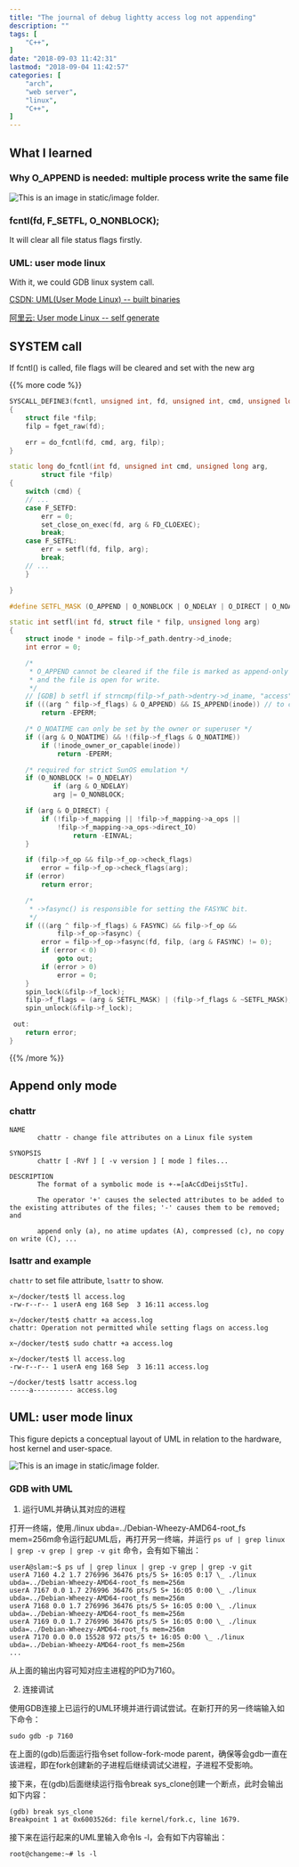 ```yaml
---
title: "The journal of debug lightty access log not appending"
description: ""
tags: [
    "C++",
]
date: "2018-09-03 11:42:31"
lastmod: "2018-09-04 11:42:57"
categories: [
	"arch",
    "web server",
    "linux",
    "C++",
]
---
```


## What I learned
### Why O_APPEND is needed: multiple process write the same file

![This is an image in `static/image` folder.](/image/linux_write_same_file.jpg)


### fcntl(fd, F_SETFL, O_NONBLOCK);

It will clear all file status flags firstly.

### UML: user mode linux

With it, we could GDB linux system call.

[CSDN: UML(User Mode Linux) -- built binaries](https://blog.csdn.net/kaikai_sk/article/details/79614842)<br/>

[阿里云: User mode Linux -- self generate](https://www.aliyun.com/jiaocheng/174196.html)<br/>

## SYSTEM call

If fcntl() is called, file flags will be cleared and set with the new arg

{{% more code %}}
```c++
SYSCALL_DEFINE3(fcntl, unsigned int, fd, unsigned int, cmd, unsigned long, arg)
{
    struct file *filp;
    filp = fget_raw(fd);

    err = do_fcntl(fd, cmd, arg, filp);
}

static long do_fcntl(int fd, unsigned int cmd, unsigned long arg,
        struct file *filp)
{
    switch (cmd) {
    // ...
    case F_SETFD:
        err = 0;
        set_close_on_exec(fd, arg & FD_CLOEXEC);
        break;
    case F_SETFL:
        err = setfl(fd, filp, arg);
        break;
    // ...
    }

}

#define SETFL_MASK (O_APPEND | O_NONBLOCK | O_NDELAY | O_DIRECT | O_NOATIME)

static int setfl(int fd, struct file * filp, unsigned long arg)
{
    struct inode * inode = filp->f_path.dentry->d_inode;
    int error = 0;

    /*
     * O_APPEND cannot be cleared if the file is marked as append-only
     * and the file is open for write.
     */
    // [GDB] b setfl if strncmp(filp->f_path->dentry->d_iname, "access", 6) == 0
    if (((arg ^ filp->f_flags) & O_APPEND) && IS_APPEND(inode)) // to confirm ...
        return -EPERM;

    /* O_NOATIME can only be set by the owner or superuser */
    if ((arg & O_NOATIME) && !(filp->f_flags & O_NOATIME))
        if (!inode_owner_or_capable(inode))
            return -EPERM;

    /* required for strict SunOS emulation */
    if (O_NONBLOCK != O_NDELAY)
           if (arg & O_NDELAY)
           arg |= O_NONBLOCK;

    if (arg & O_DIRECT) {
        if (!filp->f_mapping || !filp->f_mapping->a_ops ||
            !filp->f_mapping->a_ops->direct_IO)
                return -EINVAL;
    }

    if (filp->f_op && filp->f_op->check_flags)
        error = filp->f_op->check_flags(arg);
    if (error)
        return error;

    /*
     * ->fasync() is responsible for setting the FASYNC bit.
     */
    if (((arg ^ filp->f_flags) & FASYNC) && filp->f_op &&
            filp->f_op->fasync) {
        error = filp->f_op->fasync(fd, filp, (arg & FASYNC) != 0);
        if (error < 0)
            goto out;
        if (error > 0)
            error = 0;
    }
    spin_lock(&filp->f_lock);
    filp->f_flags = (arg & SETFL_MASK) | (filp->f_flags & ~SETFL_MASK); // the key point ...
    spin_unlock(&filp->f_lock);

 out:
    return error;
}
```
{{% /more %}}


## Append only mode

### chattr
```shell
NAME
       chattr - change file attributes on a Linux file system

SYNOPSIS
       chattr [ -RVf ] [ -v version ] [ mode ] files...

DESCRIPTION
       The format of a symbolic mode is +-=[aAcCdDeijsStTu].

       The operator '+' causes the selected attributes to be added to the existing attributes of the files; '-' causes them to be removed; and

       append only (a), no atime updates (A), compressed (c), no copy on write (C), ...
```

### lsattr and example


`chattr` to set file attribute, `lsattr` to show.

```shell
x~/docker/test$ ll access.log
-rw-r--r-- 1 userA eng 168 Sep  3 16:11 access.log

x~/docker/test$ chattr +a access.log
chattr: Operation not permitted while setting flags on access.log

x~/docker/test$ sudo chattr +a access.log

x~/docker/test$ ll access.log
-rw-r--r-- 1 userA eng 168 Sep  3 16:11 access.log

~/docker/test$ lsattr access.log
-----a---------- access.log
```

## UML: user mode linux

This figure depicts a conceptual layout of UML in relation to the hardware, host kernel and user-space.

![This is an image in `static/image` folder.](/image/uml1.jpg)


### GDB with UML

1. 运行UML并确认其对应的进程 

打开一终端，使用./linux ubda=../Debian-Wheezy-AMD64-root_fs mem=256m命令运行起UML后，再打开另一终端，并运行 `ps uf | grep linux | grep -v grep | grep -v git` 命令，会有如下输出：

```shell
userA@slam:~$ ps uf | grep linux | grep -v grep | grep -v git
userA 7160 4.2 1.7 276996 36476 pts/5 S+ 16:05 0:17 \_ ./linux ubda=../Debian-Wheezy-AMD64-root_fs mem=256m
userA 7167 0.0 1.7 276996 36476 pts/5 S+ 16:05 0:00 \_ ./linux ubda=../Debian-Wheezy-AMD64-root_fs mem=256m
userA 7168 0.0 1.7 276996 36476 pts/5 S+ 16:05 0:00 \_ ./linux ubda=../Debian-Wheezy-AMD64-root_fs mem=256m
userA 7169 0.0 1.7 276996 36476 pts/5 S+ 16:05 0:00 \_ ./linux ubda=../Debian-Wheezy-AMD64-root_fs mem=256m
userA 7170 0.0 0.0 15528 972 pts/5 t+ 16:05 0:00 \_ ./linux ubda=../Debian-Wheezy-AMD64-root_fs mem=256m
...
```
从上面的输出内容可知对应主进程的PID为7160。 

2. 连接调试

使用GDB连接上已运行的UML环境并进行调试尝试。在新打开的另一终端输入如下命令：

```shell
sudo gdb -p 7160
```

在上面的(gdb)后面运行指令set follow-fork-mode parent，确保等会gdb一直在该进程，即在fork创建新的子进程后继续调试父进程，子进程不受影响。

接下来，在(gdb)后面继续运行指令break sys_clone创建一个断点，此时会输出如下内容：

```shell
(gdb) break sys_clone
Breakpoint 1 at 0x6003526d: file kernel/fork.c, line 1679.
```

接下来在运行起来的UML里输入命令ls -l，会有如下内容输出：
```shell
root@changeme:~# ls -l
```

